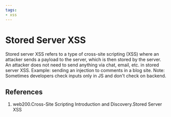 ```yaml
---
tags:
- xss
---
```


# Stored Server XSS

Stored server XSS refers to a type of cross-site scripting (XSS) where an attacker sends a payload to the server, which is then stored by the server. An attacker does not need to send anything via chat, email, etc. in stored server XSS.
Example: sending an injection to comments in a blog site. 
Note: Sometimes developers check inputs only in JS and don't check on backend. 

## References
1. web200.Cross-Site Scripting Introduction and Discovery.Stored Server XSS